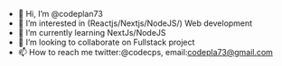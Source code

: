 - 👋 Hi, I’m @codeplan73
- 👀 I’m interested in (Reactjs/Nextjs/NodeJS/) Web development
- 🌱 I’m currently learning NextJs/NodeJS
- 💞️ I’m looking to collaborate on Fullstack project
- 📫 How to reach me twitter:@codecps, email:codepla73@gmail.com

<!---
codeplan73/codeplan73 is a ✨ special ✨ repository because its `README.md` (this file) appears on your GitHub profile.
You can click the Preview link to take a look at your changes.
--->
